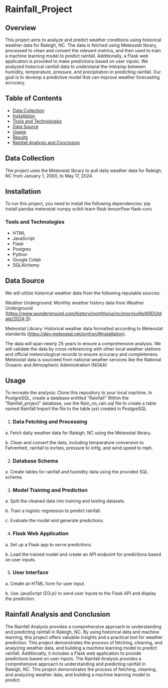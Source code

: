 # Rainfall_Project

## Overview
This project aims to analyze and predict weather conditions using historical weather data for Raleigh, NC. The data is fetched using Meteostat library, processed to clean and convert the relevant metrics, and then used to train a machine learning model to predict rainfall. Additionally, a Flask web application is provided to make predictions based on user inputs. We analyzed historical rainfall data to understand the interplay between humidity, temperature, pressure, and precipitation in predicting rainfall. Our goal is to develop a predictive model that can improve weather forecasting accuracy.

## Table of Contents
- [Data Collection](#Data-Collection)
- [Installation](#Installation)
- [Tools and Technologies](#Tools-and-Technologies)
- [Data Source](#Data-Source)
- [Usage](#Usage)
- [Results](#Results)
- [Rainfall Analysis and Conclusion](#Rainfall-Analysis-and-Conclusion)

## Data Collection
The project uses the Meteostat library to pull daily weather data for Raleigh, NC from January 1, 2000, to May 17, 2024.

## Installation
To run this project, you need to install the following dependencies:
pip install pandas meteostat numpy scikit-learn flask tensorflow flask-cors


### Tools and Technologies

- HTML
- JavaScript
- Flask
- Postgres
- Python
- Google Colab
- SQLAlchemy

## Data Source
We will utilize historical weather data from the following reputable sources:

Weather Underground: Monthly weather history data from Weather Underground 
(https://www.wunderground.com/history/monthly/us/nc/morrisville/KRDU/date/2024-5).

Meteostat Library: Historical weather data formatted according to Meteostat standards (https://dev.meteostat.net/python/#installation).

The data will span nearly 25 years to ensure a comprehensive analysis. We will validate the data by cross-referencing with other local weather stations and official meteorological records to ensure accuracy and completeness. Meteostat data is sourceed from national weather services like the National Oceanic and Atmospheric Administration (NOAA)

## Usage

To recreate the analysis:
Clone this repository to your local machine. In PostgreSQL, create a database entitled "Rainfall" Within the "Rainfall_project" database, use the Rain_no_rain.sql file to create a table named Rainfall Import the file to the table just created in PostgreSQL
1.	### Data Fetching and Processing
a.	Fetch daily weather data for Raleigh, NC using the Meteostat library.

b.	Clean and convert the data, including temperature conversion to Fahrenheit, rainfall to inches, pressure to inHg, and wind speed to mph.

2.	### Database Schema
a.	Create tables for rainfall and humidity data using the provided SQL schema.

3.	### Model Training and Prediction
a.	Split the cleaned data into training and testing datasets.

b.	Train a logistic regression to predict rainfall.

c.	Evaluate the model and generate predictions.

4.	### Flask Web Application
a.	Set up a Flask app to serve predictions.

b.	Load the trained model and create an API endpoint for predictions based on user inputs.

5.	### User Interface
a.	Create an HTML form for user input.

b.	Use JavaScript (D3.js) to send user inputs to the Flask API and display the prediction.


## Rainfall Analysis and Conclusion
The Rainfall Analysis provides a comprehensive approach to understanding and predicting rainfall in Raleigh, NC. By using historical data and machine learning, this project offers valuable insights and a practical tool for weather prediction.
This project demonstrates the process of fetching, cleaning, and analyzing weather data, and building a machine learning model to predict rainfall. Additionally, it includes a Flask web application to provide predictions based on user inputs. 
The Rainfall Analysis provides a comprehensive approach to understanding and predicting rainfall in Raleigh, NC. This project demonstrates the process of fetching, cleaning, and analyzing weather data, and building a machine learning model to predict 
